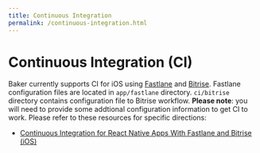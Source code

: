 ```yaml
---
title: Continuous Integration
permalink: /continuous-integration.html
---
```

# Continuous Integration \(CI\)

Baker currently supports CI for iOS using [Fastlane]() and [Bitrise](https://www.bitrise.io/). Fastlane configuration files are located in `app/fastlane` directory. `ci/bitrise` directory contains configuration file to Bitrise workflow. **Please note**: you will need to provide some addtional configuration information to get CI to work. Please refer to these resources for specific directions:

* [Continuous Integration for React Native Apps With Fastlane and Bitrise \(iOS\)](http://blog.thebakery.io/continuous-integration-for-react-native-applications-with-fastlane-and-bitrise-ios-version/) 



